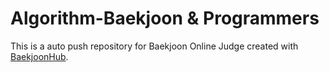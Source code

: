# Algorithm-Baekjoon & Programmers
This is a auto push repository for Baekjoon Online Judge created with [BaekjoonHub](https://github.com/BaekjoonHub/BaekjoonHub).

